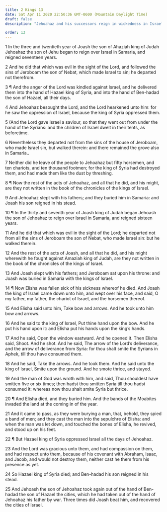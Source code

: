 ```yaml
---
title: 2 Kings 13
date: Sat Apr 11 2020 22:50:36 GMT-0600 (Mountain Daylight Time)
draft: false
description: "Jehoahaz and his successors reign in wickedness in Israel—Elisha prophesies that Joash will defeat Syria—Elisha dies—A dead Israelite is restored to life after touching Elisha’s bones."

order: 13
---
```

    
1 In the three and twentieth year of Joash the son of Ahaziah king of Judah Jehoahaz the son of Jehu began to reign over Israel in Samaria, and reigned seventeen years.

2 And he did that which was evil in the sight of the Lord, and followed the sins of Jeroboam the son of Nebat, which made Israel to sin; he departed not therefrom.

3 ¶ And the anger of the Lord was kindled against Israel, and he delivered them into the hand of Hazael king of Syria, and into the hand of Ben-hadad the son of Hazael, all their days.

4 And Jehoahaz besought the Lord, and the Lord hearkened unto him: for he saw the oppression of Israel, because the king of Syria oppressed them.

5 (And the Lord gave Israel a saviour, so that they went out from under the hand of the Syrians: and the children of Israel dwelt in their tents, as beforetime.

6 Nevertheless they departed not from the sins of the house of Jeroboam, who made Israel sin, but walked therein: and there remained the grove also in Samaria..

7 Neither did he leave of the people to Jehoahaz but fifty horsemen, and ten chariots, and ten thousand footmen; for the king of Syria had destroyed them, and had made them like the dust by threshing.

8 ¶ Now the rest of the acts of Jehoahaz, and all that he did, and his might, are they not written in the book of the chronicles of the kings of Israel.

9 And Jehoahaz slept with his fathers; and they buried him in Samaria: and Joash his son reigned in his stead.

10 ¶ In the thirty and seventh year of Joash king of Judah began Jehoash the son of Jehoahaz to reign over Israel in Samaria, and reigned sixteen years.

11 And he did that which was evil in the sight of the Lord; he departed not from all the sins of Jeroboam the son of Nebat, who made Israel sin: but he walked therein.

12 And the rest of the acts of Joash, and all that he did, and his might wherewith he fought against Amaziah king of Judah, are they not written in the book of the chronicles of the kings of Israel.

13 And Joash slept with his fathers; and Jeroboam sat upon his throne: and Joash was buried in Samaria with the kings of Israel.

14 ¶ Now Elisha was fallen sick of his sickness whereof he died. And Joash the king of Israel came down unto him, and wept over his face, and said, O my father, my father, the chariot of Israel, and the horsemen thereof.

15 And Elisha said unto him, Take bow and arrows. And he took unto him bow and arrows.

16 And he said to the king of Israel, Put thine hand upon the bow. And he put his hand upon it: and Elisha put his hands upon the king’s hands.

17 And he said, Open the window eastward. And he opened it. Then Elisha said, Shoot. And he shot. And he said, The arrow of the Lord’s deliverance, and the arrow of deliverance from Syria: for thou shalt smite the Syrians in Aphek, till thou have consumed them.

18 And he said, Take the arrows. And he took them. And he said unto the king of Israel, Smite upon the ground. And he smote thrice, and stayed.

19 And the man of God was wroth with him, and said, Thou shouldest have smitten five or six times; then hadst thou smitten Syria till thou hadst consumed it: whereas now thou shalt smite Syria but thrice.

20 ¶ And Elisha died, and they buried him. And the bands of the Moabites invaded the land at the coming in of the year.

21 And it came to pass, as they were burying a man, that, behold, they spied a band of men; and they cast the man into the sepulchre of Elisha: and when the man was let down, and touched the bones of Elisha, he revived, and stood up on his feet.

22 ¶ But Hazael king of Syria oppressed Israel all the days of Jehoahaz.

23 And the Lord was gracious unto them, and had compassion on them, and had respect unto them, because of his covenant with Abraham, Isaac, and Jacob, and would not destroy them, neither cast he them from his presence as yet.

24 So Hazael king of Syria died; and Ben-hadad his son reigned in his stead.

25 And Jehoash the son of Jehoahaz took again out of the hand of Ben-hadad the son of Hazael the cities, which he had taken out of the hand of Jehoahaz his father by war. Three times did Joash beat him, and recovered the cities of Israel.
